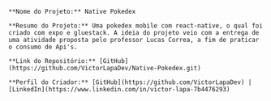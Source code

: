     **Nome do Projeto:** Native Pokedex

    **Resumo do Projeto:** Uma pokedex mobile com react-native, o qual foi criado com expo e gluestack. A ideia do projeto veio com a entrega de uma atividade proposta pelo professor Lucas Correa, a fim de praticar o consumo de Api's.  

    **Link do Repositório:** [GitHub](https://github.com/VictorLapaDev/Native-Pokedex.git)

    **Perfil do Criador:** [GitHub](https://github.com/VictorLapaDev) | [LinkedIn](https://www.linkedin.com/in/victor-lapa-7b4476293)  
